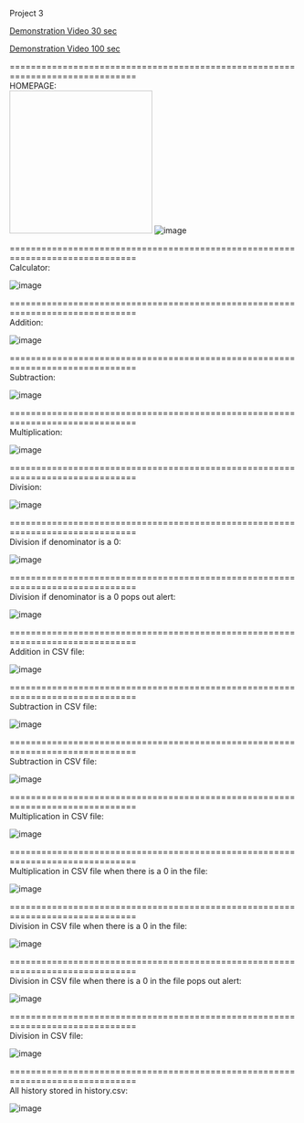 Project 3

[Demonstration Video 30 sec](https://github.com/Laucherooo/project3/blob/main/Demo/demonstration_30sec.mov)

[Demonstration Video 100 sec](https://github.com/Laucherooo/project3/blob/main/Demo/demonstration_100sec.mov)

==============================================================================  
HOMEPAGE:  
<img width="250" height="250" scr="https://github.com/Laucherooo/project3/blob/main/Demo/1.png"/>
![image](https://github.com/Laucherooo/project3/blob/main/Demo/1.png)

==============================================================================  
Calculator:  

![image](https://github.com/Laucherooo/project3/blob/main/Demo/2.png)

==============================================================================  
Addition:  

![image](https://github.com/Laucherooo/project3/blob/main/Demo/3.png)

==============================================================================  
Subtraction:  

![image](https://github.com/Laucherooo/project3/blob/main/Demo/4.png)

==============================================================================  
Multiplication:  

![image](https://github.com/Laucherooo/project3/blob/main/Demo/5.png)

==============================================================================  
Division:  

![image](https://github.com/Laucherooo/project3/blob/main/Demo/6.png)

==============================================================================  
Division if denominator is a 0:  

![image](https://github.com/Laucherooo/project3/blob/main/Demo/7.png)

==============================================================================  
Division if denominator is a 0 pops out alert:  

![image](https://github.com/Laucherooo/project3/blob/main/Demo/8.png)

==============================================================================  
Addition in CSV file:  

![image](https://github.com/Laucherooo/project3/blob/main/Demo/9.png)

==============================================================================  
Subtraction in CSV file:  

![image](https://github.com/Laucherooo/project3/blob/main/Demo/10.png)

==============================================================================  
Subtraction in CSV file:  

![image](https://github.com/Laucherooo/project3/blob/main/Demo/11.png)

==============================================================================  
Multiplication in CSV file:  

![image](https://github.com/Laucherooo/project3/blob/main/Demo/12.png)

==============================================================================  
Multiplication in CSV file when there is a 0 in the file:  

![image](https://github.com/Laucherooo/project3/blob/main/Demo/13.png)

==============================================================================  
Division in CSV file when there is a 0 in the file:  

![image](https://github.com/Laucherooo/project3/blob/main/Demo/14.png)

==============================================================================  
Division in CSV file when there is a 0 in the file pops out alert:  

![image](https://github.com/Laucherooo/project3/blob/main/Demo/15.png)

==============================================================================  
Division in CSV file:  

![image](https://github.com/Laucherooo/project3/blob/main/Demo/16.png)

==============================================================================  
All history stored in history.csv:  

![image](https://github.com/Laucherooo/project3/blob/main/Demo/17.png)


